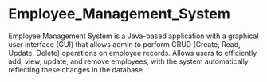 # Employee_Management_System

Employee Management System is a Java-based application with a graphical user interface (GUI) that allows admin to perform 
CRUD (Create, Read, Update, Delete) operations on employee records. 
Allows users to efficiently add, view, update, and remove employees, with the system automatically reflecting these changes in the database
